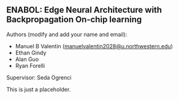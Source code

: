 ## ENABOL: Edge Neural Architecture with Backpropagation On-chip learning

Authors (modify and add your name and email): 
- Manuel B Valentin (manuelvalentin2028@u.northwestern.edu)
- Ethan Gindy
- Alan Guo
- Ryan Forelli

Supervisor: Seda Ogrenci

This is just a placeholder.